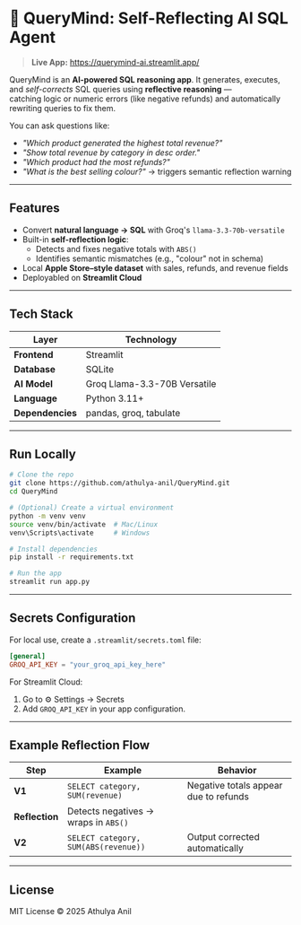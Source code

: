 # 🐣 QueryMind: Self-Reflecting AI SQL Agent  

> **Live App:** https://querymind-ai.streamlit.app/

QueryMind is an **AI-powered SQL reasoning app**. It generates, executes, and *self-corrects* SQL queries using **reflective reasoning** —  
catching logic or numeric errors (like negative refunds) and automatically rewriting queries to fix them.

You can ask questions like:
- *"Which product generated the highest total revenue?"*  
- *"Show total revenue by category in desc order."*  
- *"Which product had the most refunds?"*  
- *"What is the best selling colour?"* → triggers semantic reflection warning  


---

## Features

- Convert **natural language → SQL** with Groq's `llama-3.3-70b-versatile`
- Built-in **self-reflection logic**:
  - Detects and fixes negative totals with `ABS()`
  - Identifies semantic mismatches (e.g., "colour" not in schema)
- Local **Apple Store–style dataset** with sales, refunds, and revenue fields
- Deployabled on **Streamlit Cloud**

---

## Tech Stack

| Layer | Technology |
|--------|-------------|
| **Frontend** | Streamlit |
| **Database** | SQLite |
| **AI Model** | Groq Llama-3.3-70B Versatile |
| **Language** | Python 3.11+ |
| **Dependencies** | pandas, groq, tabulate |

---

## Run Locally

```bash
# Clone the repo
git clone https://github.com/athulya-anil/QueryMind.git
cd QueryMind

# (Optional) Create a virtual environment
python -m venv venv
source venv/bin/activate  # Mac/Linux
venv\Scripts\activate     # Windows

# Install dependencies
pip install -r requirements.txt

# Run the app
streamlit run app.py
```

---

## Secrets Configuration

For local use, create a `.streamlit/secrets.toml` file:

```toml
[general]
GROQ_API_KEY = "your_groq_api_key_here"
```

For Streamlit Cloud:
1. Go to ⚙️ Settings → Secrets
2. Add `GROQ_API_KEY` in your app configuration.

---

## Example Reflection Flow

| Step | Example | Behavior |
|------|---------|----------|
| **V1** | `SELECT category, SUM(revenue)` | Negative totals appear due to refunds |
| **Reflection** | Detects negatives → wraps in `ABS()` | |
| **V2** | `SELECT category, SUM(ABS(revenue))` | Output corrected automatically |

---

## License

MIT License © 2025 Athulya Anil